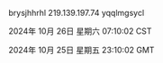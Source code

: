 brysjhhrhl 219.139.197.74 yqqlmgsycl

2024年 10月 26日 星期六 07:10:02 CST

2024年 10月 25日 星期五 23:10:02 GMT
